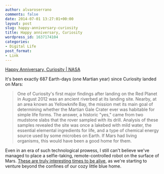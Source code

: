 ```yaml
---
author: alvaroserrano
comments: false
date: 2014-07-01 13:27:01+00:00
layout: post
slug: happy-anniversary-curiosity
title: Happy anniversary, Curiosity
wordpress_id: 1637174104
categories:
- Digital Life
post_format:
- Link
---
```


[Happy Anniversary, Curiosity | NASA](http://www.nasa.gov/press/2014/june/nasa-s-mars-curiosity-rover-marks-first-martian-year-with-mission-successes/index.html#.U7KsohY-DyL)

It's been exactly 687 Earth-days (one Martian year) since Curiosity landed on Mars:



<blockquote>One of Curiosity's first major findings after landing on the Red Planet in August 2012 was an ancient riverbed at its landing site. Nearby, at an area known as Yellowknife Bay, the mission met its main goal of determining whether the Martian Gale Crater ever was habitable for simple life forms. The answer, a historic "yes," came from two mudstone slabs that the rover sampled with its drill. Analysis of these samples revealed the site was once a lakebed with mild water, the essential elemental ingredients for life, and a type of chemical energy source used by some microbes on Earth. If Mars had living organisms, this would have been a good home for them.</blockquote>



Even in an era of such technological prowess, I still can't believe we've managed to place a selfie-taking, remote-controlled robot on the surface of Mars. [These are truly interesting times to be alive](http://en.wikipedia.org/wiki/May_you_live_in_interesting_times), as we're starting to venture beyond the confines of our cozy little blue home.
